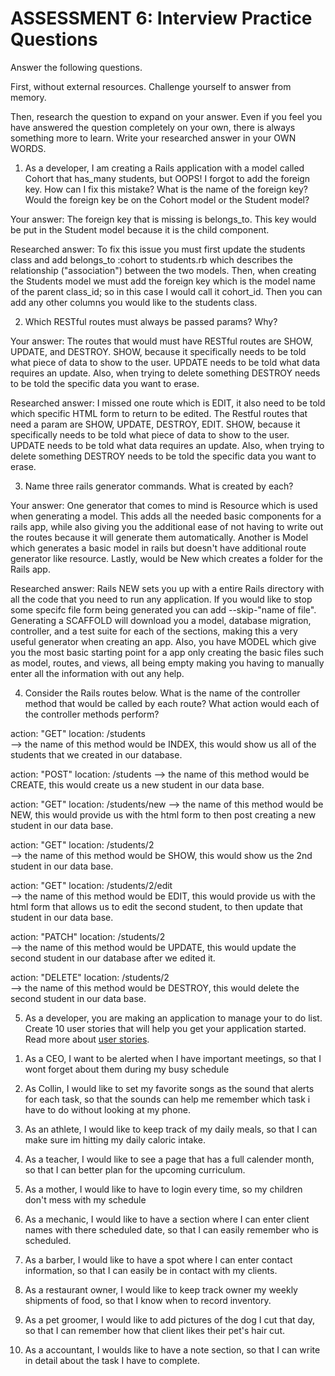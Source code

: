 # ASSESSMENT 6: Interview Practice Questions
Answer the following questions.

First, without external resources. Challenge yourself to answer from memory.

Then, research the question to expand on your answer. Even if you feel you have answered the question completely on your own, there is always something more to learn. Write your researched answer in your OWN WORDS.

1. As a developer, I am creating a Rails application with a model called Cohort that has_many students, but OOPS! I forgot to add the foreign key. How can I fix this mistake? What is the name of the foreign key? Would the foreign key be on the Cohort model or the Student model?

  Your answer: 
    The foreign key that is missing is belongs_to. This key would be put in the Student model because it is the child component. 

  Researched answer:
    To fix this issue you must first update the students class and add belongs_to :cohort to students.rb which describes the relationship ("association") between the two models. Then, when creating the Students model we must add the foreign key which is the model name of the parent class_id; so in this case I would call it cohort_id. Then you can add any other columns you would like to the students class.



2. Which RESTful routes must always be passed params? Why?

  Your answer: 
    The routes that would must have RESTful routes are SHOW, UPDATE, and DESTROY. SHOW, because it specifically needs to be told what piece of data to show to the user. UPDATE needs to be told what data requires an update. Also, when trying to delete something DESTROY needs to be told the specific data you want to erase.

  Researched answer:
    I missed one route which is EDIT, it also need to be told which specific HTML form to return to be edited. The Restful routes that need a param are SHOW, UPDATE, DESTROY, EDIT. SHOW, because it specifically needs to be told what piece of data to show to the user. UPDATE needs to be told what data requires an update. Also, when trying to delete something DESTROY needs to be told the specific data you want to erase.


3. Name three rails generator commands. What is created by each?

  Your answer:
    One generator that comes to mind is Resource which is used when generating a model. This adds all the needed basic components for a rails app, while also giving you the additional ease of not having to write out the routes because it will generate them automatically. Another is Model which generates a basic model in rails but doesn't have additional route generator like resource. Lastly, would be New which creates a folder for the Rails app.

  Researched answer:
    Rails NEW sets you up with a entire Rails directory with all the code that you need to run any application. If you would like to stop some specifc file form being generated you can add --skip-"name of file". Generating a SCAFFOLD will download you a model, database migration, controller, and a test suite for each of the sections, making this a very useful generator when creating an app. Also, you have MODEL which give you the most basic starting point for a app only creating the basic files such as model, routes, and views, all being empty making you having to manually enter all the information with out any help.


4. Consider the Rails routes below. What is the name of the controller method that would be called by each route? What action would each of the controller methods perform?

action: "GET"    location: /students  
  --> the name of this method would be INDEX, this would show us all of the students that we created in our database.

action: "POST"   location: /students
  --> the name of this method would be CREATE, this would create us a new student in our data base.      

action: "GET"    location: /students/new
  --> the name of this method would be NEW, this would provide us with the html form to then post creating a new student in our data base.     

action: "GET"    location: /students/2  
 --> the name of this method would be SHOW, this would show us the 2nd student in our data base.     

action: "GET"    location: /students/2/edit  
  --> the name of this method would be EDIT, this would provide us with the html form that allows us to edit the second student, to then update that student in our data base.      
  
action: "PATCH"  location: /students/2  
  --> the name of this method would be UPDATE, this would update the second student in our database after we edited it. 

action: "DELETE" location: /students/2      
  --> the name of this method would be DESTROY, this would delete the second student in our data base.


5. As a developer, you are making an application to manage your to do list. Create 10 user stories that will help you get your application started. Read more about [user stories](https://www.atlassian.com/agile/project-management/user-stories).

1) As a CEO, I want to be alerted when I have important meetings, so that I wont forget about them during my busy schedule

2) As Collin, I would like to set my favorite songs as the sound that alerts for each task, so that the sounds can help me remember which task i have to do without looking at my phone.

3) As an athlete, I would like to keep track of my daily meals, so that I can make sure im hitting my daily caloric intake.

4) As a teacher, I would like to see a page that has a full calender month, so that I can better plan for the upcoming curriculum.

5) As a mother, I would like to have to login every time, so my children don't mess with my schedule

6) As a mechanic, I would like to have a section where I can enter client names with there scheduled date, so that I can easily remember who is scheduled.

7) As a barber, I would like to have a spot where I can enter contact information, so that I can easily be in contact with my clients.

8) As a restaurant owner, I would like to keep track owner my weekly shipments of food, so that I know when to record inventory.

9) As a pet groomer, I would like to add pictures of the dog I cut that day, so that I can remember how that client likes their pet's hair cut.

10) As a accountant, I woulds like to have a note section, so that I can write in detail about the task I have to complete.

